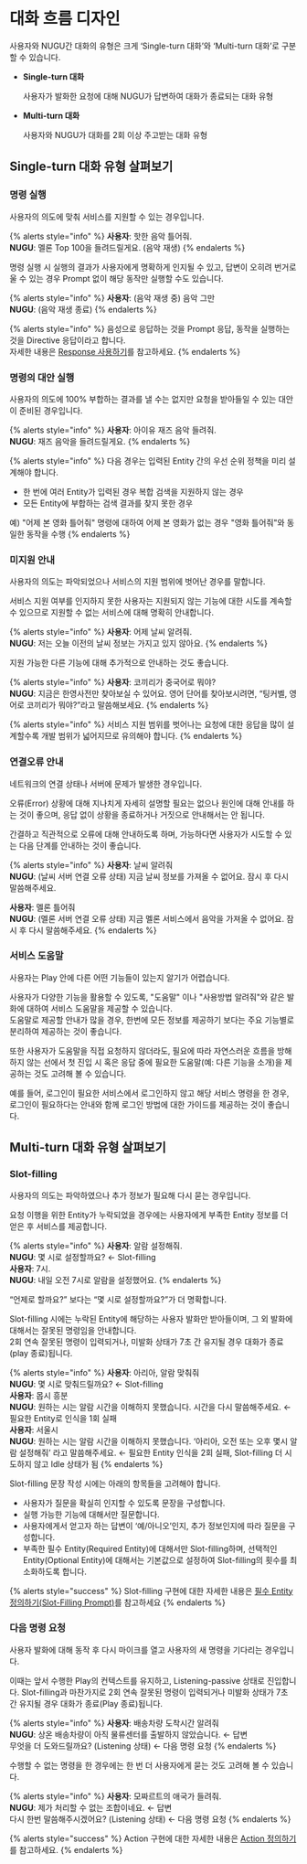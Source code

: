 # 대화 흐름 디자인

사용자와 NUGU간 대화의 유형은 크게 ‘Single-turn 대화’와 ‘Multi-turn 대화’로 구분할 수 있습니다.

* **Single-turn 대화**

  사용자가 발화한 요청에 대해 NUGU가 답변하여 대화가 종료되는 대화 유형

* **Multi-turn 대화**

  사용자와 NUGU가 대화를 2회 이상 주고받는 대화 유형

## Single-turn 대화 유형 살펴보기

### 명령 실행

사용자의 의도에 맞춰 서비스를 지원할 수 있는 경우입니다.

{% alerts style="info" %}
**사용자**: 핫한 음악 틀어줘.  
**NUGU**: 멜론 Top 100을 들려드릴게요. \(음악 재생\)
{% endalerts %}

명령 실행 시 실행의 결과가 사용자에게 명확하게 인지될 수 있고, 답변이 오히려 번거로울 수 있는 경우 Prompt 없이 해당 동작만 실행할 수도 있습니다.

{% alerts style="info" %}
**사용자**: \(음악 재생 중\) 음악 그만  
**NUGU**: \(음악 재생 종료\)
{% endalerts %}

{% alerts style="info" %}
음성으로 응답하는 것을 Prompt 응답, 동작을 실행하는 것을 Directive 응답이라고 합니다.  
자세한 내용은 [Response 사용하기](../create-plays-with-play-builder/define-an-action/use-responses)를 참고하세요.
{% endalerts %}

### 명령의 대안 실행

사용자의 의도에 100% 부합하는 결과를 낼 수는 없지만 요청을 받아들일 수 있는 대안이 준비된 경우입니다.

{% alerts style="info" %}
**사용자**: 아이유 재즈 음악 들려줘.  
**NUGU**: 재즈 음악을 들려드릴게요.
{% endalerts %}

{% alerts style="info" %}
다음 경우는 입력된 Entity 간의 우선 순위 정책을 미리 설계해야 합니다.

* 한 번에 여러 Entity가 입력된 경우 복합 검색을 지원하지 않는 경우
* 모든 Entity에 부합하는 검색 결과를 찾지 못한 경우

예\) "어제 본 영화 틀어줘" 명령에 대하여 어제 본 영화가 없는 경우 "영화 틀어줘"와 동일한 동작을 수행
{% endalerts %}

### 미지원 안내

사용자의 의도는 파악되었으나 서비스의 지원 범위에 벗어난 경우를 말합니다.

서비스 지원 여부를 인지하지 못한 사용자는 지원되지 않는 기능에 대한 시도를 계속할 수 있으므로 지원할 수 없는 서비스에 대해 명확히 안내합니다.

{% alerts style="info" %}
**사용자**: 어제 날씨 알려줘.  
**NUGU**: 저는 오늘 이전의 날씨 정보는 가지고 있지 않아요.
{% endalerts %}

지원 가능한 다른 기능에 대해 추가적으로 안내하는 것도 좋습니다.

{% alerts style="info" %}
**사용자**: 코끼리가 중국어로 뭐야?  
**NUGU**: 지금은 한영사전만 찾아보실 수 있어요. 영어 단어를 찾아보시려면, “팅커벨, 영어로 코끼리가 뭐야?”라고 말씀해보세요.
{% endalerts %}

{% alerts style="info" %}
서비스 지원 범위를 벗어나는 요청에 대한 응답을 많이 설계할수록 개발 범위가 넓어지므로 유의해야 합니다.
{% endalerts %}

### 연결오류 안내

네트워크의 연결 상태나 서버에 문제가 발생한 경우입니다.

오류\(Error\) 상황에 대해 지나치게 자세히 설명할 필요는 없으나 원인에 대해 안내를 하는 것이 좋으며, 응답 없이 상황을 종료하거나 거짓으로 안내해서는 안 됩니다.

간결하고 직관적으로 오류에 대해 안내하도록 하며, 가능하다면 사용자가 시도할 수 있는 다음 단계를 안내하는 것이 좋습니다.

{% alerts style="info" %}
**사용자**: 날씨 알려줘  
**NUGU**: \(날씨 서버 연결 오류 상태\) 지금 날씨 정보를 가져올 수 없어요. 잠시 후 다시 말씀해주세요.

**사용자**: 멜론 틀어줘  
**NUGU**: \(멜론 서버 연결 오류 상태\) 지금 멜론 서비스에서 음악을 가져올 수 없어요. 잠시 후 다시 말씀해주세요.
{% endalerts %}

### 서비스 도움말

사용자는 Play 안에 다른 어떤 기능들이 있는지 알기가 어렵습니다.

사용자가 다양한 기능을 활용할 수 있도록, "도움말" 이나 "사용방법 알려줘"와 같은 발화에 대하여 서비스 도움말을 제공할 수 있습니다.  
도움말로 제공할 안내가 많을 경우, 한번에 모든 정보를 제공하기 보다는 주요 기능별로 분리하여 제공하는 것이 좋습니다.

또한 사용자가 도움말을 직접 요청하지 않더라도, 필요에 따라 자연스러운 흐름을 방해하지 않는 선에서 첫 진입 시 혹은 응답 중에 필요한 도움말\(예: 다른 기능을 소개\)을 제공하는 것도 고려해 볼 수 있습니다.

예를 들어, 로그인이 필요한 서비스에서 로그인하지 않고 해당 서비스 명령을 한 경우, 로그인이 필요하다는 안내와 함께 로그인 방법에 대한 가이드를 제공하는 것이 좋습니다.

## Multi-turn 대화 유형 살펴보기

### Slot-filling

사용자의 의도는 파악하였으나 추가 정보가 필요해 다시 묻는 경우입니다.

요청 이행을 위한 Entity가 누락되었을 경우에는 사용자에게 부족한 Entity 정보를 더 얻은 후 서비스를 제공합니다.

{% alerts style="info" %}
**사용자**: 알람 설정해줘.  
**NUGU**: 몇 시로 설정할까요? ← Slot-filling  
**사용자**: 7시.  
**NUGU**: 내일 오전 7시로 알람을 설정했어요.
{% endalerts %}

“언제로 할까요?” 보다는 “몇 시로 설정할까요?”가 더 명확합니다.

Slot-filling 시에는 누락된 Entity에 해당하는 사용자 발화만 받아들이며, 그 외 발화에 대해서는 잘못된 명령임을 안내합니다.  
2회 연속 잘못된 명령이 입력되거나, 미발화 상태가 7초 간 유지될 경우 대화가 종료\(play 종료\)됩니다.

{% alerts style="info" %}
**사용자**: 아리아, 알람 맞춰줘  
**NUGU**: 몇 시로 맞춰드릴까요? ← Slot-filling  
**사용자**: 몹시 흥분  
**NUGU**: 원하는 시는 알람 시간을 이해하지 못했습니다. 시간을 다시 말씀해주세요. ← 필요한 Entity로 인식을 1회 실패  
**사용자**: 서울시  
**NUGU**: 원하는 시는 알람 시간을 이해하지 못했습니다. ‘아리아, 오전 또는 오후 몇시 알람 설정해줘’ 라고 말씀해주세요. ← 필요한 Entity 인식을 2회 실패, Slot-filling 더 시도하지 않고 Idle 상태가 됨
{% endalerts %}

Slot-filling 문장 작성 시에는 아래의 항목들을 고려해야 합니다.

* 사용자가 질문을 확실히 인지할 수 있도록 문장을 구성합니다.
* 실행 가능한 기능에 대해서만 질문합니다.
* 사용자에게서 얻고자 하는 답변이 ‘예/아니오’인지, 추가 정보인지에 따라 질문을 구성합니다.
* 부족한 필수 Entity\(Required Entity\)에 대해서만 Slot-filling하며, 선택적인 Entity\(Optional Entity\)에 대해서는 기본값으로 설정하여 Slot-filling의 횟수를 최소화하도록 합니다.

{% alerts style="success" %}
Slot-filling 구현에 대한 자세한 내용은 [필수 Entity 정의하기\(Slot-Filling Prompt\)](../create-plays-with-play-builder/define-an-action/use-parameters/slot-filling-prompt)를 참고하세요
{% endalerts %}

### 다음 명령 요청

사용자 발화에 대해 동작 후 다시 마이크를 열고 사용자의 새 명령을 기다리는 경우입니다.

이때는 앞서 수행한 Play의 컨텍스트를 유지하고, Listening-passive 상태로 진입합니다. Slot-filling과 마찬가지로 2회 연속 잘못된 명령이 입력되거나 미발화 상태가 7초 간 유지될 경우 대화가 종료\(Play 종료\)됩니다.

{% alerts style="info" %}
**사용자**: 배송차량 도착시간 알려줘  
**NUGU**: 상온 배송차량이 아직 물류센터를 출발하지 않았습니다. ← 답변  
무엇을 더 도와드릴까요? \(Listening 상태\) ← 다음 명령 요청
{% endalerts %}

수행할 수 없는 명령을 한 경우에는 한 번 더 사용자에게 묻는 것도 고려해 볼 수 있습니다.

{% alerts style="info" %}
**사용자**: 모짜르트의 애국가 들려줘.  
**NUGU**: 제가 처리할 수 없는 조합이네요. ← 답변  
다시 한번 말씀해주시겠어요? \(Listening 상태\) ← 다음 명령 요청
{% endalerts %}

{% alerts style="success" %}
Action 구현에 대한 자세한 내용은 [Action 정의하기](../create-plays-with-play-builder/define-an-action)를 참고하세요.
{% endalerts %}

